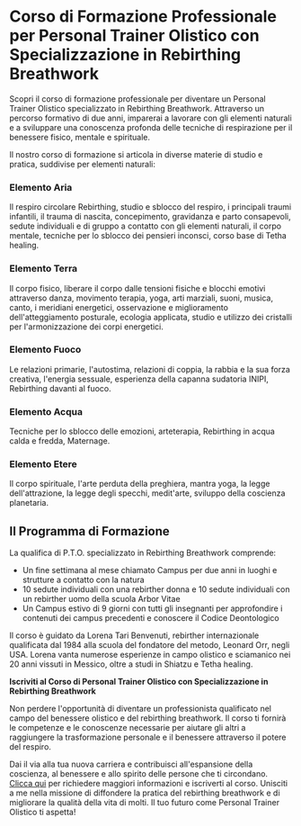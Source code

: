# Corso di Formazione Professionale per Personal Trainer Olistico con Specializzazione in Rebirthing Breathwork

Scopri il corso di formazione professionale per diventare un Personal Trainer Olistico specializzato in Rebirthing Breathwork. Attraverso un percorso formativo di due anni, imparerai a lavorare con gli elementi naturali e a sviluppare una conoscenza profonda delle tecniche di respirazione per il benessere fisico, mentale e spirituale.

Il nostro corso di formazione si articola in diverse materie di studio e pratica, suddivise per elementi naturali:

### Elemento Aria

Il respiro circolare Rebirthing, studio e sblocco del respiro, i principali traumi infantili, il trauma di nascita, concepimento, gravidanza e parto consapevoli, sedute individuali e di gruppo a contatto con gli elementi naturali, il corpo mentale, tecniche per lo sblocco dei pensieri inconsci, corso base di Tetha healing.

### Elemento Terra

Il corpo fisico, liberare il corpo dalle tensioni fisiche e blocchi emotivi attraverso danza, movimento terapia, yoga, arti marziali, suoni, musica, canto, i meridiani energetici, osservazione e miglioramento dell'atteggiamento posturale, ecologia applicata, studio e utilizzo dei cristalli per l'armonizzazione dei corpi energetici.

### Elemento Fuoco

Le relazioni primarie, l'autostima, relazioni di coppia, la rabbia e la sua forza creativa, l'energia sessuale, esperienza della capanna sudatoria INIPI, Rebirthing davanti al fuoco.

### Elemento Acqua

Tecniche per lo sblocco delle emozioni, arteterapia, Rebirthing in acqua calda e fredda, Maternage.

### Elemento Etere

Il corpo spirituale, l'arte perduta della preghiera, mantra yoga, la legge dell'attrazione, la legge degli specchi, medit'arte, sviluppo della coscienza planetaria.

## Il Programma di Formazione

La qualifica di P.T.O. specializzato in Rebirthing Breathwork comprende:

- Un fine settimana al mese chiamato Campus per due anni in luoghi e strutture a contatto con la natura
- 10 sedute individuali con una rebirther donna e 10 sedute individuali con un rebirther uomo della scuola Arbor Vitae
- Un Campus estivo di 9 giorni con tutti gli insegnanti per approfondire i contenuti dei campus precedenti e conoscere il Codice Deontologico

Il corso è guidato da Lorena Tari Benvenuti, rebirther internazionale qualificata dal 1984 alla scuola del fondatore del metodo, Leonard Orr, negli USA. Lorena vanta numerose esperienze in campo olistico e sciamanico nei 20 anni vissuti in Messico, oltre a studi in Shiatzu e Tetha healing.

**Iscriviti al Corso di Personal Trainer Olistico con Specializzazione in Rebirthing Breathwork**

Non perdere l'opportunità di diventare un professionista qualificato nel campo del benessere olistico e del rebirthing breathwork. Il corso ti fornirà le competenze e le conoscenze necessarie per aiutare gli altri a raggiungere la trasformazione personale e il benessere attraverso il potere del respiro.

Dai il via alla tua nuova carriera e contribuisci all'espansione della coscienza, al benessere e allo spirito delle persone che ti circondano. [Clicca qui](../contatto) per richiedere maggiori informazioni e iscriverti al corso. Unisciti a me nella missione di diffondere la pratica del rebirthing breathwork e di migliorare la qualità della vita di molti. Il tuo futuro come Personal Trainer Olistico ti aspetta!
